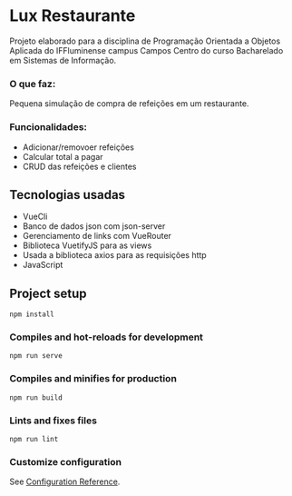 # Lux Restaurante
Projeto elaborado para a disciplina de Programação Orientada a Objetos Aplicada do IFFluminense campus Campos Centro do curso Bacharelado em Sistemas de Informação.

### O que faz:  
Pequena simulação de compra de refeições em um restaurante.

### Funcionalidades:
- Adicionar/removoer refeições
- Calcular total a pagar
- CRUD das refeições e clientes

## Tecnologias usadas
- VueCli
- Banco de dados json com json-server
- Gerenciamento de links com VueRouter
- Biblioteca VuetifyJS para as views
- Usada a biblioteca axios para as requisições http
- JavaScript

























## Project setup
```
npm install
```

### Compiles and hot-reloads for development
```
npm run serve
```

### Compiles and minifies for production
```
npm run build
```

### Lints and fixes files
```
npm run lint
```

### Customize configuration
See [Configuration Reference](https://cli.vuejs.org/config/).
